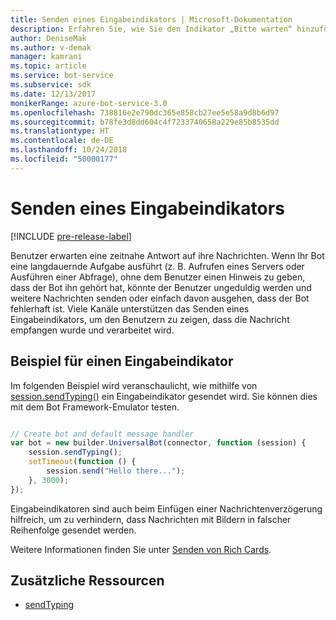 ```yaml
---
title: Senden eines Eingabeindikators | Microsoft-Dokumentation
description: Erfahren Sie, wie Sie den Indikator „Bitte warten“ hinzufügen, um einem Benutzer mitzuteilen, dass ein Bot gerade eine Anforderung mithilfe des Bot Builder SDK für Node.js verarbeitet
author: DeniseMak
ms.author: v-demak
manager: kamrani
ms.topic: article
ms.service: bot-service
ms.subservice: sdk
ms.date: 12/13/2017
monikerRange: azure-bot-service-3.0
ms.openlocfilehash: 738816e2e790dc365e858cb27ee5e58a9d8b6d97
ms.sourcegitcommit: b78fe3d8dd604c4f7233740658a229e85b8535dd
ms.translationtype: HT
ms.contentlocale: de-DE
ms.lasthandoff: 10/24/2018
ms.locfileid: "50000177"
---
```

# <a name="send-a-typing-indicator"></a>Senden eines Eingabeindikators 

[!INCLUDE [pre-release-label](../includes/pre-release-label-v3.md)]

Benutzer erwarten eine zeitnahe Antwort auf ihre Nachrichten. Wenn Ihr Bot eine langdauernde Aufgabe ausführt (z. B. Aufrufen eines Servers oder Ausführen einer Abfrage), ohne dem Benutzer einen Hinweis zu geben, dass der Bot ihn gehört hat, könnte der Benutzer ungeduldig werden und weitere Nachrichten senden oder einfach davon ausgehen, dass der Bot fehlerhaft ist.
Viele Kanäle unterstützen das Senden eines Eingabeindikators, um den Benutzern zu zeigen, dass die Nachricht empfangen wurde und verarbeitet wird.


## <a name="typing-indicator-example"></a>Beispiel für einen Eingabeindikator

Im folgenden Beispiel wird veranschaulicht, wie mithilfe von [session.sendTyping()][SendTyping] ein Eingabeindikator gesendet wird.  Sie können dies mit dem Bot Framework-Emulator testen.


```javascript

// Create bot and default message handler
var bot = new builder.UniversalBot(connector, function (session) {
    session.sendTyping();
    setTimeout(function () {
        session.send("Hello there...");
    }, 3000);
});
```

Eingabeindikatoren sind auch beim Einfügen einer Nachrichtenverzögerung hilfreich, um zu verhindern, dass Nachrichten mit Bildern in falscher Reihenfolge gesendet werden.

Weitere Informationen finden Sie unter [Senden von Rich Cards](bot-builder-nodejs-send-rich-cards.md).


## <a name="additional-resources"></a>Zusätzliche Ressourcen

* [sendTyping][SendTyping]


[SendTyping]: https://docs.botframework.com/en-us/node/builder/chat-reference/classes/_botbuilder_d_.session#sendtyping
[IMessage]: http://docs.botframework.com/en-us/node/builder/chat-reference/interfaces/_botbuilder_d_.imessage
